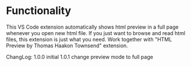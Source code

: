 # Functionality

This VS Code extension automatically shows html preview in a full page whenever you open new html file. If you just want to browse and read html files, this extension is just what you need.
Work together with "HTML Preview by Thomas Haakon Townsend" extension.

ChangLog:
1.0.0 initial
1.0.1 change preview mode to full page

